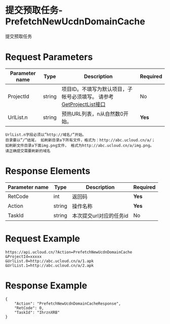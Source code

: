 # 提交预取任务-PrefetchNewUcdnDomainCache

提交预取任务

# Request Parameters
|Parameter name|Type|Description|Required|
|---|---|---|---|
|ProjectId|string|项目ID。不填写为默认项目，子帐号必须填写。 请参考[GetProjectList接口](api/summary/get_project_list)|No|
|UrlList.n|string|预热URL列表，n从自然数0开始。|**Yes**|

```
UrlList.n字段必须以”http://域名/”开始。
目录要以”/”结尾， 如刷新目录a下所有文件，格式为：http://abc.ucloud.cn/a/；
如刷新文件目录a下面img.png文件， 格式为http://abc.ucloud.cn/a/img.png。
请正确提交需要刷新的域名
```

# Response Elements
|Parameter name|Type|Description|Required|
|---|---|---|---|
|RetCode|int|返回码|**Yes**|
|Action|string|操作名称|**Yes**|
|TaskId|string|本次提交url对应的任务id|No|

# Request Example
```
https://api.ucloud.cn/?Action=PrefetchNewUcdnDomainCache
&ProjectId=xxxxx
&UrlList.0=http://abc.ucloud.cn/a/1.apk
&UrlList.1=http://abc.ucloud.cn/a/2.apk
```

# Response Example
```
{
    "Action": "PrefetchNewUcdnDomainCacheResponse", 
    "RetCode": 0, 
    "TaskId": "IhrznXRB"
}
```

